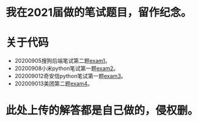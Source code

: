 # 我在2021届做的笔试题目，留作纪念。

# 关于代码
 - 20200905搜狗后端笔试第二题[exam1](https://github.com/WeiFeiLong/exam/blob/master/sogou_2.py)。
 - 20200908小米python笔试第一题[exam2](https://github.com/WeiFeiLong/exam/blob/master/xiaomi_1.py)。
 - 202009012奇安信python笔试第一题[exam3](https://github.com/WeiFeiLong/exam/blob/master/qianxin_1.py)。
 - 202009013美团第二题[exam4](https://github.com/WeiFeiLong/exam/blob/master/meituan_2.py)。

# 此处上传的解答都是自己做的，侵权删。